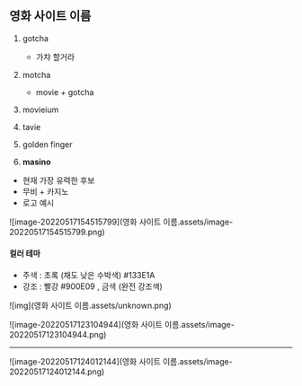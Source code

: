 ## 영화 사이트 이름



1. gotcha
   - 가챠 할거라 
   
2. motcha
   -  movie + gotcha
   
3. movieium 

4. tavie

5. golden finger 

6.  **masino**
   - 현재 가장 유력한 후보 
   - 무비 + 카지노 
   - 로고 예시
   
   ![image-20220517154515799](영화 사이트 이름.assets/image-20220517154515799.png)





#### 컬러 테마

- 주색 : 초록 (채도 낮은 수박색)   #133E1A
- 강조 : 빨강 #900E09 , 금색 (완전 강조색)

![img](영화 사이트 이름.assets/unknown.png)

![image-20220517123104944](영화 사이트 이름.assets/image-20220517123104944.png)



----

![image-20220517124012144](영화 사이트 이름.assets/image-20220517124012144.png)

